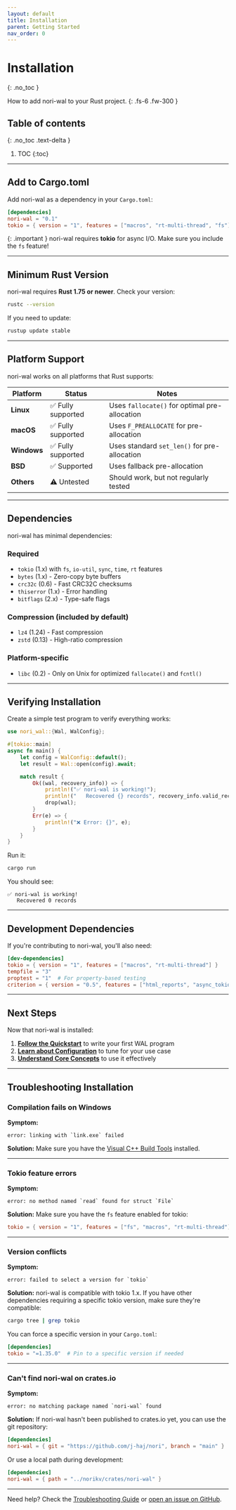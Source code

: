 ```yaml
---
layout: default
title: Installation
parent: Getting Started
nav_order: 0
---
```


# Installation
{: .no_toc }

How to add nori-wal to your Rust project.
{: .fs-6 .fw-300 }

## Table of contents
{: .no_toc .text-delta }

1. TOC
{:toc}

---

## Add to Cargo.toml

Add nori-wal as a dependency in your `Cargo.toml`:

```toml
[dependencies]
nori-wal = "0.1"
tokio = { version = "1", features = ["macros", "rt-multi-thread", "fs"] }
```

{: .important }
nori-wal requires **tokio** for async I/O. Make sure you include the `fs` feature!

---

## Minimum Rust Version

nori-wal requires **Rust 1.75 or newer**. Check your version:

```bash
rustc --version
```

If you need to update:

```bash
rustup update stable
```

---

## Platform Support

nori-wal works on all platforms that Rust supports:

| Platform | Status | Notes |
|----------|--------|-------|
| **Linux** | ✅ Fully supported | Uses `fallocate()` for optimal pre-allocation |
| **macOS** | ✅ Fully supported | Uses `F_PREALLOCATE` for pre-allocation |
| **Windows** | ✅ Fully supported | Uses standard `set_len()` for pre-allocation |
| **BSD** | ✅ Supported | Uses fallback pre-allocation |
| **Others** | ⚠️ Untested | Should work, but not regularly tested |

---

## Dependencies

nori-wal has minimal dependencies:

### Required
- `tokio` (1.x) with `fs`, `io-util`, `sync`, `time`, `rt` features
- `bytes` (1.x) - Zero-copy byte buffers
- `crc32c` (0.6) - Fast CRC32C checksums
- `thiserror` (1.x) - Error handling
- `bitflags` (2.x) - Type-safe flags

### Compression (included by default)
- `lz4` (1.24) - Fast compression
- `zstd` (0.13) - High-ratio compression

### Platform-specific
- `libc` (0.2) - Only on Unix for optimized `fallocate()` and `fcntl()`

---

## Verifying Installation

Create a simple test program to verify everything works:

```rust
use nori_wal::{Wal, WalConfig};

#[tokio::main]
async fn main() {
    let config = WalConfig::default();
    let result = Wal::open(config).await;

    match result {
        Ok((wal, recovery_info)) => {
            println!("✅ nori-wal is working!");
            println!("   Recovered {} records", recovery_info.valid_records);
            drop(wal);
        }
        Err(e) => {
            println!("❌ Error: {}", e);
        }
    }
}
```

Run it:

```bash
cargo run
```

You should see:

```
✅ nori-wal is working!
   Recovered 0 records
```

---

## Development Dependencies

If you're contributing to nori-wal, you'll also need:

```toml
[dev-dependencies]
tokio = { version = "1", features = ["macros", "rt-multi-thread"] }
tempfile = "3"
proptest = "1"  # For property-based testing
criterion = { version = "0.5", features = ["html_reports", "async_tokio"] }
```

---

## Next Steps

Now that nori-wal is installed:

1. **[Follow the Quickstart](quickstart)** to write your first WAL program
2. **[Learn about Configuration](configuration)** to tune for your use case
3. **[Understand Core Concepts](../core-concepts/what-is-wal)** to use it effectively

---

## Troubleshooting Installation

### Compilation fails on Windows

**Symptom:**
```
error: linking with `link.exe` failed
```

**Solution:** Make sure you have the [Visual C++ Build Tools](https://visualstudio.microsoft.com/visual-cpp-build-tools/) installed.

---

### Tokio feature errors

**Symptom:**
```
error: no method named `read` found for struct `File`
```

**Solution:** Make sure you have the `fs` feature enabled for tokio:

```toml
tokio = { version = "1", features = ["fs", "macros", "rt-multi-thread"] }
```

---

### Version conflicts

**Symptom:**
```
error: failed to select a version for `tokio`
```

**Solution:** nori-wal is compatible with tokio 1.x. If you have other dependencies requiring a specific tokio version, make sure they're compatible:

```bash
cargo tree | grep tokio
```

You can force a specific version in your `Cargo.toml`:

```toml
[dependencies]
tokio = "=1.35.0"  # Pin to a specific version if needed
```

---

### Can't find nori-wal on crates.io

**Symptom:**
```
error: no matching package named `nori-wal` found
```

**Solution:** If nori-wal hasn't been published to crates.io yet, you can use the git repository:

```toml
[dependencies]
nori-wal = { git = "https://github.com/j-haj/nori", branch = "main" }
```

Or use a local path during development:

```toml
[dependencies]
nori-wal = { path = "../norikv/crates/nori-wal" }
```

---

Need help? Check the [Troubleshooting Guide](../troubleshooting/) or [open an issue on GitHub](https://github.com/j-haj/nori/issues).
